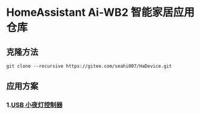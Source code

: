 # HomeAssistant Ai-WB2 智能家居应用仓库

## 克隆方法

```
git clone --recursive https://gitee.com/seahi007/HaDevice.git
```

## 应用方案

### 1.[USB 小夜灯控制器](project/USB_Ligth_ctrl/README.md)
